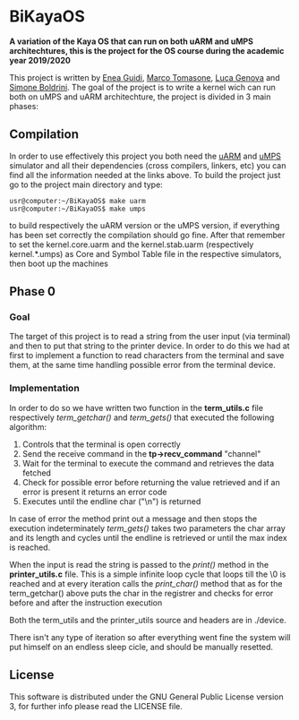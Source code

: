 # BiKayaOS
**A variation of the Kaya OS that can run on both uARM and uMPS architechtures, this is the project for the OS course during the academic year 2019/2020**

This project is written by [Enea Guidi](https://github.com/its-hmny), [Marco Tomasone](https://github.com/MarcoTomasone), [Luca Genova](https://github.com/Lucajett99) and [Simone Boldrini](https://github.com/minosse99). The goal of the project is to write a kernel wich can run both on uMPS and uARM architechture, the project is divided in 3 main phases:

## **Compilation**
In order to use effectively this project you both need the [uARM](http://mellotanica.github.io/uARM/) and [uMPS](https://github.com/tjonjic/umps) simulator and all their dependencies (cross compilers, linkers, etc) you can find all the information needed at the links above. To build the project just go to the project main directory and type:

```console
usr@computer:~/BiKayaOS$ make uarm
usr@computer:~/BiKayaOS$ make umps
```
to build respectively the uARM version or the uMPS version, if everything has been set correctly the compilation should go fine. After that remember to set the kernel.core.uarm and the kernel.stab.uarm  (respectively kernel.*.umps) as Core and Symbol Table file in the respective simulators, then boot up the machines

## **Phase 0**

### Goal
The target of this project is to read a string from the user input (via terminal) and then to put that string to the printer device. In order to do this we had at first to implement a function to read characters from the terminal and save them, at the same time
handling possible error from the terminal device. 

### Implementation
In order to do so we have written two function in the **term_utils.c** file respectively *term_getchar()* and *term_gets()* that executed the following algorithm:

1) Controls that the terminal is open correctly
2) Send the receive command in the **tp->recv_command** "channel"
3) Wait for the terminal to execute the command and retrieves the data fetched
4) Check for possible error before returning the value retrieved and if an error is present it returns an error code
5) Executes until the endline char ("\n") is returned

In case of error the method print out a message and then stops the execution indeterminately
*term_gets()* takes two parameters the char array and its length and cycles until the endline is retrieved or until the max index is reached.

When the input is read the string is passed to the *print()* method in the **printer_utils.c** file. This is a simple infinite loop cycle that loops till the \0 is reached and at every iteration calls the *print_char()* method that as for the term_getchar() above puts the char in the registrer and checks for error before and after the instruction execution

Both the term_utils and the printer_utils source and headers are in ./device.

There isn't any type of iteration so after everything went fine the system will put himself on an endless sleep cicle, and should be manually resetted.

## **License**
This software is distributed under the  GNU General Public License version 3, for further info please read the LICENSE file.